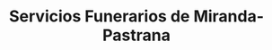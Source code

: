 ---
title: "Servicios Funerarios de Miranda-Pastrana"
url: /miranda-de-ebro/servicios-funerarios-de-miranda-pastrana/
shop: Bestattungen
---